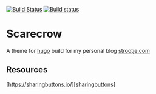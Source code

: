 [![Build Status](https://travis-ci.org/strootje/hugo-scarecrow-theme.svg?branch=master)][build:travis]
[![Build status](https://ci.appveyor.com/api/projects/status/dlmh20r3fcsi5kgi/branch/master?svg=true)][build:appveyor]

# Scarecrow

A theme for [hugo][hugo] build for my personal blog [strootje.com][myblog]

## Resources
[https://sharingbuttons.io/][sharingbuttons]

[hugo]: https://gohugo.io/
[myblog]: https://strootje.com/
[build:travis]: https://travis-ci.org/strootje/hugo-scarecrow-theme
[build:appveyor]: https://ci.appveyor.com/project/strootje/hugo-scarecrow-theme/branch/master
[sharingbuttons]: https://sharingbuttons.io/
